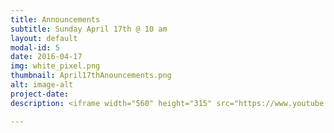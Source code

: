 ```yaml
---
title: Announcements
subtitle: Sunday April 17th @ 10 am
layout: default
modal-id: 5
date: 2016-04-17
img: white_pixel.png
thumbnail: April17thAnouncements.png
alt: image-alt
project-date:
description: <iframe width="560" height="315" src="https://www.youtube.com/embed/dAn_ZhyKP2Q" frameborder="0" allowfullscreen></iframe>

---
```

